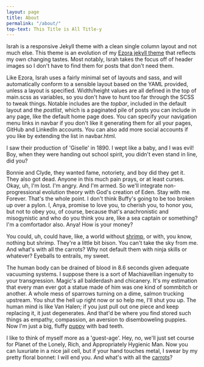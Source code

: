 ```yaml
---
layout: page
title: About
permalink: "/about/"
top-text: This Title is All Title-y
---
```


Israh is a responsive Jekyll theme with a clean single column layout and not much else. This theme is an evolution of my [Ezora jekyll theme](https://github.com/ezrasavard/ezora-jekyll-theme) that reflects my own changing tastes. Most notably, Israh takes the focus off of header images so I don't have to find them for posts that don't need them.

Like Ezora, Israh uses a fairly minimal set of layouts and sass, and will automatically conform to a sensible layout based on the YAML provided, unless a layout is specified. Width/height values are all defined in the top of main.scss as variables, so you don't have to hunt too far through the SCSS to tweak things.
Notable includes are the _topbar_, included in the default layout and the _postlist_, which is a paginated pile of posts you can include in any page, like the default home page does. You can specify your navigation menu links in navbar if you don't like it generating them for all your pages, GitHub and LinkedIn accounts. You can also add more social accounts if you like by extending the list in navbar.html.

I saw their production of 'Giselle' in 1890. I wept like a baby, and I was evil! Boy, when they were handing out school spirit, you didn't even stand in line, did you?

Bonnie and Clyde, they wanted fame, notoriety, and boy did they get it. They also got dead. Anyone in this much pain prays, or at least curses. Okay, uh, I'm lost. I'm angry. And I'm armed. So we'll integrate non-progressional evolution theory with God's creation of Eden. Stay with me. Forever. That's the whole point. I don't think Buffy's going to be too broken up over a pylon. I, Anya, promise to love you, to cherish you, to honor you, but not to obey you, of course, because that's anachronistic and misogynistic and who do you think you are, like a sea captain or something? I'm a comfortador also. Anya! How is your money?

You could, uh, could have, like, a world without [shrimp](https://en.wikipedia.org/wiki/Shrimp), or with, you know, nothing but shrimp. They're a little bit bison. You can't take the sky from me. And what's with all the carrots? Why not default them with ninja skills or whatever? Eyeballs to entrails, my sweet.

The human body can be drained of blood in 8.6 seconds given adequate vacuuming systems. I suppose there is a sort of Machiavellian ingenuity to your transgression. Magic's all balderdash and chicanery. It's my estimation that every man ever got a statue made of him was one kind of sommbitch or another. A whole mess of sparrows turning on a dime, salmon trucking upstream. You shut the hell up right now or so help me, I'll shut you up. The human mind is like Van Halen; if you just pull out one piece and keep replacing it, it just degenerates. And that'd be where you find stored such things as empathy, compassion, an aversion to disemboweling puppies. Now I'm just a big, fluffy [puppy](https://en.wikipedia.org/wiki/Puppy) with bad teeth.

I like to think of myself more as a 'guest-age'. Hey, no, we'll just set course for Planet of the Lonely, Rich, and Appropriately Hygienic Man.
Now you can luxuriate in a nice jail cell, but if your hand touches metal, I swear by my pretty floral bonnet: I will end you. And what's with all the [carrots](https://en.wikipedia.org/wiki/Carrot)?

<!-- please do not remove this line -->

<div style='display:none;'>
<a href='http://www.commercekitchen.com'>ipsum generator</a>
</div>

<!-- end whedon ipsum code -->